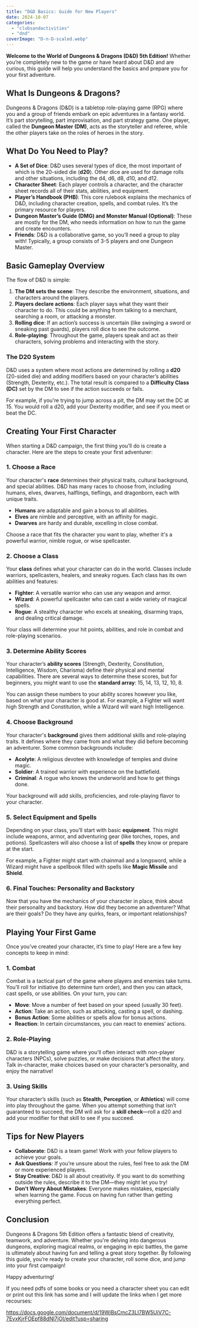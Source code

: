 ```yaml
---
title: "D&D Basics: Guide for New Players"
date: 2024-10-07
categories: 
  - "clubsandactivities"
  - "dnd"
coverImage: "D-n-D-scaled.webp"
---
```


**Welcome to the World of Dungeons & Dragons (D&D) 5th Edition!** Whether you’re completely new to the game or have heard about D&D and are curious, this guide will help you understand the basics and prepare you for your first adventure.

## **What Is Dungeons & Dragons?**

Dungeons & Dragons (D&D) is a tabletop role-playing game (RPG) where you and a group of friends embark on epic adventures in a fantasy world. It’s part storytelling, part improvisation, and part strategy game. One player, called the **Dungeon Master (DM)**, acts as the storyteller and referee, while the other players take on the roles of heroes in the story.

## **What Do You Need to Play?**

- **A Set of Dice**: D&D uses several types of dice, the most important of which is the 20-sided die (**d20**). Other dice are used for damage rolls and other situations, including the d4, d6, d8, d10, and d12.
- **Character Sheet**: Each player controls a character, and the character sheet records all of their stats, abilities, and equipment.
- **Player’s Handbook (PHB)**: This core rulebook explains the mechanics of D&D, including character creation, spells, and combat rules. It’s the primary resource for players.
- **Dungeon Master’s Guide (DMG) and Monster Manual (Optional)**: These are mostly for the DM, who needs information on how to run the game and create encounters.
- **Friends**: D&D is a collaborative game, so you’ll need a group to play with! Typically, a group consists of 3-5 players and one Dungeon Master.

## **Basic Gameplay Overview**

The flow of D&D is simple:

1. **The DM sets the scene**: They describe the environment, situations, and characters around the players.
2. **Players declare actions**: Each player says what they want their character to do. This could be anything from talking to a merchant, searching a room, or attacking a monster.
3. **Rolling dice**: If an action’s success is uncertain (like swinging a sword or sneaking past guards), players roll dice to see the outcome.
4. **Role-playing**: Throughout the game, players speak and act as their characters, solving problems and interacting with the story.

### **The D20 System**

D&D uses a system where most actions are determined by rolling a **d20** (20-sided die) and adding modifiers based on your character’s abilities (Strength, Dexterity, etc.). The total result is compared to a **Difficulty Class (DC)** set by the DM to see if the action succeeds or fails.

For example, if you're trying to jump across a pit, the DM may set the DC at 15. You would roll a d20, add your Dexterity modifier, and see if you meet or beat the DC.

## **Creating Your First Character**

When starting a D&D campaign, the first thing you’ll do is create a character. Here are the steps to create your first adventurer:

### **1\. Choose a Race**

Your character's **race** determines their physical traits, cultural background, and special abilities. D&D has many races to choose from, including humans, elves, dwarves, halflings, tieflings, and dragonborn, each with unique traits.

- **Humans** are adaptable and gain a bonus to all abilities.
- **Elves** are nimble and perceptive, with an affinity for magic.
- **Dwarves** are hardy and durable, excelling in close combat.

Choose a race that fits the character you want to play, whether it's a powerful warrior, nimble rogue, or wise spellcaster.

### **2\. Choose a Class**

Your **class** defines what your character can do in the world. Classes include warriors, spellcasters, healers, and sneaky rogues. Each class has its own abilities and features:

- **Fighter**: A versatile warrior who can use any weapon and armor.
- **Wizard**: A powerful spellcaster who can cast a wide variety of magical spells.
- **Rogue**: A stealthy character who excels at sneaking, disarming traps, and dealing critical damage.

Your class will determine your hit points, abilities, and role in combat and role-playing scenarios.

### **3\. Determine Ability Scores**

Your character’s **ability scores** (Strength, Dexterity, Constitution, Intelligence, Wisdom, Charisma) define their physical and mental capabilities. There are several ways to determine these scores, but for beginners, you might want to use the **standard array**: 15, 14, 13, 12, 10, 8.

You can assign these numbers to your ability scores however you like, based on what your character is good at. For example, a Fighter will want high Strength and Constitution, while a Wizard will want high Intelligence.

### **4\. Choose Background**

Your character's **background** gives them additional skills and role-playing traits. It defines where they came from and what they did before becoming an adventurer. Some common backgrounds include:

- **Acolyte**: A religious devotee with knowledge of temples and divine magic.
- **Soldier**: A trained warrior with experience on the battlefield.
- **Criminal**: A rogue who knows the underworld and how to get things done.

Your background will add skills, proficiencies, and role-playing flavor to your character.

### **5\. Select Equipment and Spells**

Depending on your class, you’ll start with basic **equipment**. This might include weapons, armor, and adventuring gear (like torches, ropes, and potions). Spellcasters will also choose a list of **spells** they know or prepare at the start.

For example, a Fighter might start with chainmail and a longsword, while a Wizard might have a spellbook filled with spells like **Magic Missile** and **Shield**.

### **6\. Final Touches: Personality and Backstory**

Now that you have the mechanics of your character in place, think about their personality and backstory. How did they become an adventurer? What are their goals? Do they have any quirks, fears, or important relationships?

## **Playing Your First Game**

Once you’ve created your character, it’s time to play! Here are a few key concepts to keep in mind:

### **1\. Combat**

Combat is a tactical part of the game where players and enemies take turns. You’ll roll for initiative (to determine turn order), and then you can attack, cast spells, or use abilities. On your turn, you can:

- **Move**: Move a number of feet based on your speed (usually 30 feet).
- **Action**: Take an action, such as attacking, casting a spell, or dashing.
- **Bonus Action**: Some abilities or spells allow for bonus actions.
- **Reaction**: In certain circumstances, you can react to enemies’ actions.

### **2\. Role-Playing**

D&D is a storytelling game where you’ll often interact with non-player characters (NPCs), solve puzzles, or make decisions that affect the story. Talk in-character, make choices based on your character’s personality, and enjoy the narrative!

### **3\. Using Skills**

Your character’s skills (such as **Stealth**, **Perception**, or **Athletics**) will come into play throughout the game. When you attempt something that isn’t guaranteed to succeed, the DM will ask for a **skill check**—roll a d20 and add your modifier for that skill to see if you succeed.

## **Tips for New Players**

- **Collaborate**: D&D is a team game! Work with your fellow players to achieve your goals.
- **Ask Questions**: If you’re unsure about the rules, feel free to ask the DM or more experienced players.
- **Stay Creative**: D&D is all about creativity. If you want to do something outside the rules, describe it to the DM—they might let you try!
- **Don’t Worry About Mistakes**: Everyone makes mistakes, especially when learning the game. Focus on having fun rather than getting everything perfect.

## **Conclusion**

Dungeons & Dragons 5th Edition offers a fantastic blend of creativity, teamwork, and adventure. Whether you're delving into dangerous dungeons, exploring magical realms, or engaging in epic battles, the game is ultimately about having fun and telling a great story together. By following this guide, you’re ready to create your character, roll some dice, and jump into your first campaign!

Happy adventuring!

If you need pdfs of some books or you need a character sheet you can edit or print out this link has some and I will update the links when I get more recourses:

https://docs.google.com/document/d/19WjBsCmcZ3LI7BW5UiV7C-7EvxKjrFOEpf88dNl7jOI/edit?usp=sharing
